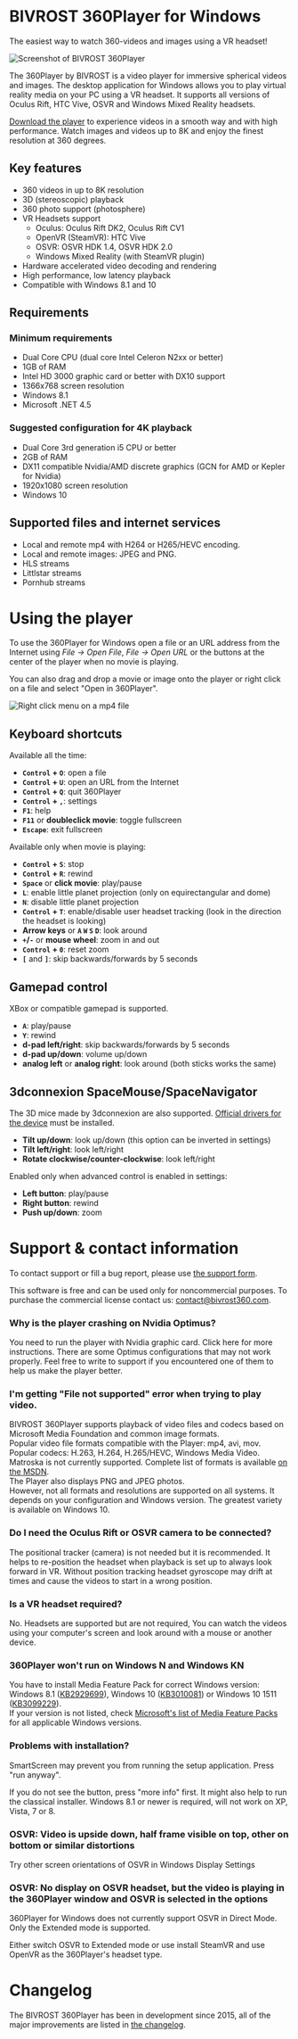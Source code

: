 BIVROST 360Player for Windows
=============================

The easiest way to watch 360-videos and images using a VR headset!

![Screenshot of BIVROST 360Player](Docs/360Player-movie.png)

The 360Player by BIVROST is a video player for immersive spherical videos and images. The desktop application for Windows allows you to play virtual reality media on your PC using a VR headset. It supports all versions of Oculus Rift, HTC Vive, OSVR and Windows Mixed Reality headsets.

[Download the player](https://www.microsoft.com/store/apps/9n2l3zr1xhkp) to experience videos in a smooth way and with high performance. Watch images and videos up to 8K and enjoy the finest resolution at 360 degrees.


Key features
------------

* 360 videos in up to 8K resolution
* 3D (stereoscopic) playback
* 360 photo support (photosphere)
* VR Headsets support
  * Oculus: Oculus Rift DK2, Oculus Rift CV1
  * OpenVR (SteamVR): HTC Vive
  * OSVR: OSVR HDK 1.4, OSVR HDK 2.0
  * Windows Mixed Reality (with SteamVR plugin)
* Hardware accelerated video decoding and rendering
* High performance, low latency playback
* Compatible with Windows 8.1 and 10


Requirements
------------

### Minimum requirements
* Dual Core CPU (dual core Intel Celeron N2xx or better)
* 1GB of RAM
* Intel HD 3000 graphic card or better with DX10 support
* 1366x768 screen resolution
* Windows 8.1
* Microsoft .NET 4.5


### Suggested configuration for 4K playback
* Dual Core 3rd generation i5 CPU or better
* 2GB of RAM
* DX11 compatible Nvidia/AMD discrete graphics (GCN for AMD or Kepler for Nvidia)
* 1920x1080 screen resolution
* Windows 10



Supported files and internet services
-------------------------------------
* Local and remote mp4 with H264 or H265/HEVC encoding.
* Local and remote images: JPEG and PNG.
* HLS streams
* Littlstar streams
* Pornhub streams


Using the player
================

To use the 360Player for Windows open a file or an URL address from the Internet using *File → Open File*, *File → Open URL* or the buttons at the center of the player when no movie is playing.

You can also drag and drop a movie or image onto the player or right click on a file and select "Open in 360Player".

![Right click menu on a mp4 file](Docs/Rightclick-menu.png)

Keyboard shortcuts
------------------

Available all the time:

* **`Control` + `O`**: open a file
* **`Control` + `U`**: open an URL from the Internet
* **`Control` + `Q`**: quit 360Player
* **`Control` + `,`**: settings
* **`F1`**: help
* **`F11`** or **doubleclick movie**: toggle fullscreen
* **`Escape`**: exit fullscreen


Available only when movie is playing:

* **`Control` + `S`**: stop
* **`Control` + `R`**: rewind
* **`Space`** or **click movie**: play/pause
* **`L`**: enable little planet projection (only on equirectangular and dome)
* **`N`**: disable little planet projection
* **`Control` + `T`**: enable/disable user headset tracking (look in the direction the headset is looking)
* **Arrow keys** or **`A` `W` `S` `D`**: look around
* **`+`/`-`** or **mouse wheel**: zoom in and out
* **`Control` + `0`**: reset zoom
* **`[`** and **`]`**: skip backwards/forwards by 5 seconds

Gamepad control
---------------

XBox or compatible gamepad is supported.

* **`A`**: play/pause
* **`Y`**: rewind
* **d-pad left/right**: skip backwards/forwards by 5 seconds
* **d-pad up/down**: volume up/down
* **analog left** or **analog right**: look around (both sticks works the same)


3dconnexion SpaceMouse/SpaceNavigator
-------------------------------------

The 3D mice made by 3dconnexion are also supported. 
[Official drivers for the device](http://www.3dconnexion.pl/service/drivers.html) must be installed.

* **Tilt up/down**: look up/down (this option can be inverted in settings)
* **Tilt left/right**: look left/right
* **Rotate clockwise/counter-clockwise**: look left/right

Enabled only when advanced control is enabled in settings:

* **Left button**: play/pause
* **Right button**: rewind
* **Push up/down**: zoom



Support & contact information
=============================

To contact support or fill a bug report, please use [the support form][github-support]. 

[github-support]: https://github.com/BIVROST/360PlayerWindows/issues/new?labels=support

This software is free and can be used only for noncommercial purposes. To purchase the commercial license contact us: contact@bivrost360.com.

### Why is the player crashing on Nvidia Optimus?
You need to run the player with Nvidia graphic card. Click here for more instructions. There are some Optimus configurations that may not work properly. Feel free to write to support if you encountered one of them to help us make the player better.

### I'm getting "File not supported" error when trying to play video.
BIVROST 360Player supports playback of video files and codecs based on Microsoft Media Foundation and common image formats.  
Popular video file formats compatible with the Player: mp4, avi, mov. Popular codecs: H.263, H.264, H.265/HEVC, Windows Media Video. Matroska is not currently supported. Complete list of formats is available [on the MSDN][msdn-file-formats].  
The Player also displays PNG and JPEG photos.  
However, not all formats and resolutions are supported on all systems. It depends on your configuration and Windows version. The greatest variety is available on Windows 10.

[msdn-file-formats]: https://msdn.microsoft.com/pl-pl/library/windows/desktop/dd757927(v=vs.85).aspx

### Do I need the Oculus Rift or OSVR camera to be connected?
The positional tracker (camera) is not needed but it is recommended. It helps to re-position the headset when playback is set up to always look forward in VR. Without position tracking headset gyroscope may drift at times and cause the videos to start in a wrong position.

### Is a VR headset required?
No. Headsets are supported but are not required, You can watch the videos using your computer's screen and look around with a mouse or another device.

### 360Player won't run on Windows N and Windows KN
You have to install Media Feature Pack for correct Windows version: Windows 8.1 ([KB2929699][KB2929699]), Windows 10 ([KB3010081][KB3010081]) or Windows 10 1511 ([KB3099229][KB3099229]).  
If your version is not listed, check [Microsoft's list of Media Feature Packs][media-feature-pack-list] for all applicable Windows versions.

[KB2929699]: https://support.microsoft.com/en-us/kb/2929699
[KB3010081]: https://support.microsoft.com/en-us/kb/3010081
[KB3099229]: https://support.microsoft.com/en-us/kb/3099229
[media-feature-pack-list]: https://support.microsoft.com/en-us/help/3145500/media-feature-pack-list-for-windows-n-editions

### Problems with installation? 
SmartScreen may prevent you from running the setup application. 
Press "run anyway". 

If you do not see the button, press "more info" first. 
It might also help to run the classical installer. 
Windows 8.1 or newer is required, will not work on XP, Vista, 7 or 8.


### OSVR: Video is upside down, half frame visible on top, other on bottom or similar distortions

Try other screen orientations of OSVR in Windows Display Settings


### OSVR: No display on OSVR headset, but the video is playing in the 360Player window and OSVR is selected in the options

360Player for Windows does not currently support OSVR in Direct Mode.
Only the Extended mode is supported.

Either switch OSVR to Extended mode or use install SteamVR and use OpenVR as the 360Player's headset type.



Changelog
=========

The BIVROST 360Player has been in development since 2015, all of the major improvements are listed in [the changelog](CHANGELOG.md).
